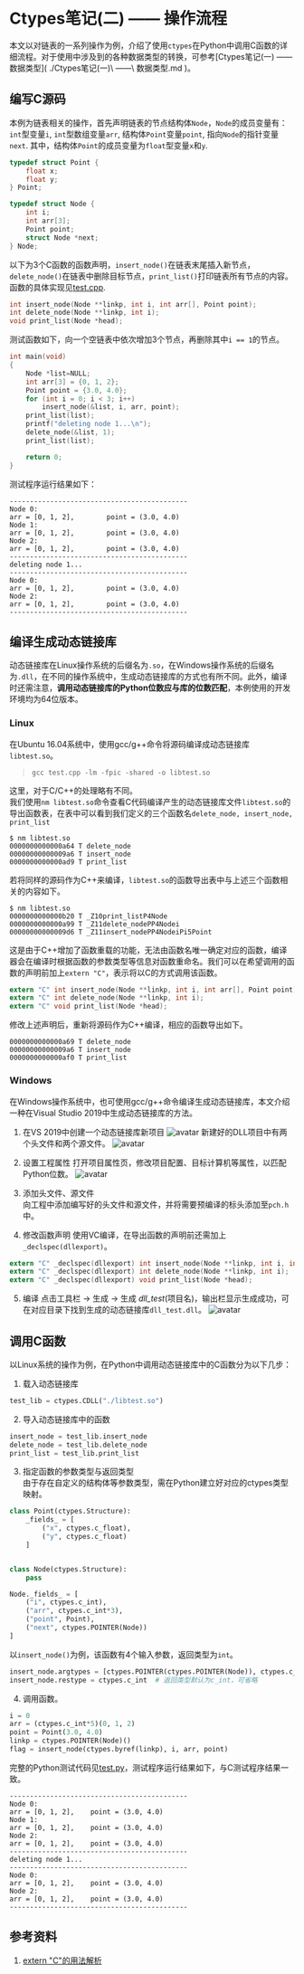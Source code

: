 # Ctypes笔记(二) —— 操作流程

本文以对链表的一系列操作为例，介绍了使用`ctypes`在Python中调用C函数的详细流程。对于使用中涉及到的各种数据类型的转换，可参考[Ctypes笔记(一) —— 数据类型]( \.\/Ctypes笔记\(一\)\ ——\ 数据类型\.md )。

## 编写C源码
本例为链表相关的操作，首先声明链表的节点结构体`Node`，`Node`的成员变量有：`int`型变量`i`, `int`型数组变量`arr`, 结构体`Point`变量`point`, 指向`Node`的指针变量`next`. 其中，结构体`Point`的成员变量为`float`型变量`x`和`y`.

```C
typedef struct Point {
    float x;
    float y;
} Point;

typedef struct Node {
    int i;
    int arr[3];
    Point point;
    struct Node *next;
} Node;
```

以下为3个C函数的函数声明，`insert_node()`在链表末尾插入新节点，`delete_node()`在链表中删除目标节点，`print_list()`打印链表所有节点的内容。函数的具体实现见[test.cpp](../src/C/test.cpp).
```C
int insert_node(Node **linkp, int i, int arr[], Point point);
int delete_node(Node **linkp, int i);
void print_list(Node *head);
```
测试函数如下，向一个空链表中依次增加3个节点，再删除其中`i == 1`的节点。
```C
int main(void)
{
    Node *list=NULL;
    int arr[3] = {0, 1, 2};
    Point point = {3.0, 4.0};
    for (int i = 0; i < 3; i++)
        insert_node(&list, i, arr, point); 
    print_list(list);
    printf("deleting node 1...\n");
    delete_node(&list, 1);
    print_list(list);

    return 0;
}
```
测试程序运行结果如下：

```
--------------------------------------------
Node 0:
arr = [0, 1, 2],        point = (3.0, 4.0)
Node 1:
arr = [0, 1, 2],        point = (3.0, 4.0)
Node 2:
arr = [0, 1, 2],        point = (3.0, 4.0)
--------------------------------------------
deleting node 1...
--------------------------------------------
Node 0:
arr = [0, 1, 2],        point = (3.0, 4.0)
Node 2:
arr = [0, 1, 2],        point = (3.0, 4.0)
--------------------------------------------
```
## 编译生成动态链接库
动态链接库在Linux操作系统的后缀名为`.so`，在Windows操作系统的后缀名为`.dll`，在不同的操作系统中，生成动态链接库的方式也有所不同。此外，编译时还需注意，**调用动态链接库的Python位数应与库的位数匹配**，本例使用的开发环境均为64位版本。

### Linux
在Ubuntu 16.04系统中，使用gcc/g++命令将源码编译成动态链接库`libtest.so`。
> `gcc test.cpp -lm -fpic -shared -o libtest.so`

这里，对于C/C++的处理略有不同。  
我们使用`nm libtest.so`命令查看C代码编译产生的动态链接库文件`libtest.so`的导出函数表，在表中可以看到我们定义的三个函数名`delete_node, insert_node, print_list`
```
$ nm libtest.so
0000000000000a64 T delete_node
00000000000009a6 T insert_node
0000000000000ad9 T print_list
```

若将同样的源码作为C++来编译，`libtest.so`的函数导出表中与上述三个函数相关的内容如下。

```
$ nm libtest.so
0000000000000b20 T _Z10print_listP4Node
0000000000000a99 T _Z11delete_nodePP4Nodei
00000000000009d6 T _Z11insert_nodePP4NodeiPi5Point
```
这是由于C++增加了函数重载的功能，无法由函数名唯一确定对应的函数，编译器会在编译时根据函数的参数类型等信息对函数重命名。我们可以在希望调用的函数的声明前加上`extern "C"`，表示将以C的方式调用该函数。
```C
extern "C" int insert_node(Node **linkp, int i, int arr[], Point point);
extern "C" int delete_node(Node **linkp, int i);
extern "C" void print_list(Node *head);
```
修改上述声明后，重新将源码作为C++编译，相应的函数导出如下。
```
0000000000000a69 T delete_node
00000000000009a6 T insert_node
0000000000000af0 T print_list
```

### Windows
在Windows操作系统中，也可使用gcc/g++命令编译生成动态链接库，本文介绍一种在Visual Studio 2019中生成动态链接库的方法。
1. 在VS 2019中创建一个动态链接库新项目
![avatar](./imgs/K9EHSZJRhf.png)
新建好的DLL项目中有两个头文件和两个源文件。
![avatar](./imgs/devenv_7TU1c19UkR.png)

2. 设置工程属性
打开项目属性页，修改项目配置、目标计算机等属性，以匹配Python位数。
![avatar](./imgs/devenv_gUMyndA10i.png)

3. 添加头文件、源文件  
向工程中添加编写好的头文件和源文件，并将需要预编译的标头添加至`pch.h`中。

4. 修改函数声明
使用VC编译，在导出函数的声明前还需加上`_declspec(dllexport)`。
```C
extern "C" _declspec(dllexport) int insert_node(Node **linkp, int i, int arr[3], Point point);
extern "C" _declspec(dllexport) int delete_node(Node **linkp, int i);
extern "C" _declspec(dllexport) void print_list(Node *head);
```

5. 编译
点击工具栏 -> 生成 -> 生成 *dll_test*(项目名)，输出栏显示生成成功，可在对应目录下找到生成的动态链接库`dll_test.dll`。
![avatar](./imgs/devenv_FyLS58awKy.png)

## 调用C函数
以Linux系统的操作为例，在Python中调用动态链接库中的C函数分为以下几步：

1. 载入动态链接库
```python
test_lib = ctypes.CDLL("./libtest.so")
```
2. 导入动态链接库中的函数  
```python
insert_node = test_lib.insert_node
delete_node = test_lib.delete_node
print_list = test_lib.print_list
```
3. 指定函数的参数类型与返回类型  
由于存在自定义的结构体等参数类型，需在Python建立好对应的ctypes类型映射。
```python
class Point(ctypes.Structure):
    _fields_ = [
        ("x", ctypes.c_float),
        ("y", ctypes.c_float)
    ]


class Node(ctypes.Structure):
    pass

Node._fields_ = [
    ("i", ctypes.c_int),
    ("arr", ctypes.c_int*3),
    ("point", Point),
    ("next", ctypes.POINTER(Node))
]
```
以`insert_node()`为例，该函数有4个输入参数，返回类型为`int`。
```python
insert_node.argtypes = [ctypes.POINTER(ctypes.POINTER(Node)), ctypes.c_int, ctypes.c_int*3, Point]
insert_node.restype = ctypes.c_int  # 返回类型默认为c_int，可省略
```
4. 调用函数。
```python
i = 0
arr = (ctypes.c_int*5)(0, 1, 2)
point = Point(3.0, 4.0)
linkp = ctypes.POINTER(Node)()
flag = insert_node(ctypes.byref(linkp), i, arr, point)
```
完整的Python测试代码见[test.py](../src/python/test.py)，测试程序运行结果如下，与C测试程序结果一致。
```
--------------------------------------------
Node 0:
arr = [0, 1, 2],	point = (3.0, 4.0)
Node 1:
arr = [0, 1, 2],	point = (3.0, 4.0)
Node 2:
arr = [0, 1, 2],	point = (3.0, 4.0)
--------------------------------------------
deleting node 1...
--------------------------------------------
Node 0:
arr = [0, 1, 2],	point = (3.0, 4.0)
Node 2:
arr = [0, 1, 2],	point = (3.0, 4.0)
--------------------------------------------
```


## 
## 参考资料

1. [extern "C"的用法解析](https://www.cnblogs.com/rollenholt/archive/2012/03/20/2409046.html)